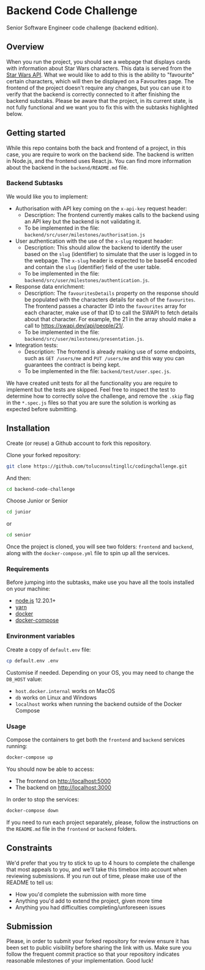 # Backend Code Challenge

Senior Software Engineer code challenge (backend edition).

## Overview

When you run the project, you should see a webpage that displays cards with information about Star Wars characters. This data is served from the [Star Wars API](https://swapi.dev/). What we would like to add to this is the ability to "favourite" certain characters, which will then be displayed on a Favourites page. The frontend of the project doesn't require any changes, but you can use it to verify that the backend is correctly connected to it after finishing the backend substaks. Please be aware that the project, in its current state, is not fully functional and we want you to fix this with the subtasks highlighted below.

## Getting started

While this repo contains both the back and frontend of a project, in this case, you are require to work on the backend side. The backend is written in Node.js, and the frontend uses React.js. You can find more information about the backend in the `backend/README.md` file.

### Backend Subtasks

We would like you to implement:
- Authorisation with API key coming on the `x-api-key` request header:
  - Description: The frontend currently makes calls to the backend using an API key but the backend is not validating it.
  - To be implemented in the file: `backend/src/user/milestones/authorisation.js` 
- User authentication with the use of the `x-slug` request header:
  - Description: This should allow the backend to identify the user based on the `slug` (identifier) to simulate that the user is logged in to the webpage. The `x-slug` header is expected to be base64 encoded and contain the `slug` (identifier) field of the user table. 
  - To be implemented in the file: `backend/src/user/milestones/authentication.js`.
- Response data enrichment:
  - Description: The `favouritesDetails` property on the response should be populated with the characters details for each of the `favourites`. The frontend passes a character ID into the `favourites` array for each character, make use of that ID to call the SWAPI to fetch details about that character. For example, the 21 in the array should make a call to https://swapi.dev/api/people/21/.
  - To be implemented in the file: `backend/src/user/milestones/presentation.js`.
- Integration tests:
  - Description: The frontend is already making use of some endpoints, such as `GET /users/me` and `PUT /users/me` and this way you can guarantees the contract is being kept.
  - To be implemented in the file: `backend/test/user.spec.js`.

We have created unit tests for all the functionality you are require to implement but the tests are skipped. Feel free to inspect the test to determine how to correctly solve the challenge, and remove the `.skip` flag in the `*.spec.js` files so that you are sure the solution is working as expected before submitting.

## Installation

Create (or reuse) a Github account to fork this repository.

Clone your forked repository:

```sh
git clone https://github.com/toluconsultingllc/codingchallenge.git
```

And then:

```sh
cd backend-code-challenge
```

Choose Junior or Senior

```sh
cd junior
```

or 

```sh
cd senior
```

Once the project is cloned, you will see two folders: `frontend` and `backend`, along with the `docker-compose.yml` file to spin up all the services.

### Requirements

Before jumping into the subtasks, make use you have all the tools installed on your machine:

- [node.js][node] 12.20.1+
- [yarn][yarn]
- [docker][docker]
- [docker-compose][docker-compose]

[node]: https://nodejs.org/en/download/
[yarn]: https://classic.yarnpkg.com/en/docs/install
[docker]: https://docs.docker.com/install/
[docker-compose]: https://docs.docker.com/compose/install/

### Environment variables

Create a copy of `default.env` file:

```sh
cp default.env .env
```

Customise if needed. Depending on your OS, you may need to change the `DB_HOST` value:
- `host.docker.internal` works on MacOS
- `db` works on Linux and Windows
- `localhost` works when running the backend outside of the Docker Compose

### Usage

Compose the containers to get both the `frontend` and `backend` services running:

```sh
docker-compose up
```

You should now be able to access:
- The frontend on [http://localhost:5000](http://localhost:5000/)
- The backend on [http://localhost:3000](http://localhost:3000/)

In order to stop the services:

```sh
docker-compose down
```

If you need to run each project separately, please, follow the instructions on the `README.md` file in the `frontend` or `backend` folders.

## Constraints

We'd prefer that you try to stick to up to 4 hours to complete the challenge that most appeals to you, and we'll take this timebox into account when reviewing submissions. 
If you run out of time, please make use of the README to tell us:
- How you'd complete the submission with more time
- Anything you'd add to extend the project, given more time
- Anything you had difficulties completing/unforeseen issues

## Submission

Please, in order to submit your forked repository for review ensure it has been set to public visibility before sharing the link with us. Make sure you follow the frequent commit practice so that your repository indicates reasonable milestones of your implementation. Good luck!
